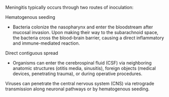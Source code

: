 Meningitis typically occurs through two routes of inoculation:

Hematogenous seeding

- Bacteria colonize the nasopharynx and enter the bloodstream after mucosal invasion. Upon making their way to the subarachnoid space, the bacteria cross the blood-brain barrier, causing a direct inflammatory and immune-mediated reaction.

Direct contiguous spread

- Organisms can enter the cerebrospinal fluid (CSF) via neighboring anatomic structures (otitis media, sinusitis), foreign objects (medical devices, penetrating trauma), or during operative procedures.

Viruses can penetrate the central nervous system (CNS) via retrograde transmission along neuronal pathways or by hematogenous seeding.